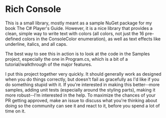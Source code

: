 # Rich Console

This is a small library, mostly meant as a sample NuGet package for my book The C# Player's Guide. However, it is a nice library that provides a clean, simple way to write text with colors (all colors, not just the 16 pre-defined colors in the ConsoleColor enumeration), as well as text effects like underline, italics, and all caps.

The best way to see this in action is to look at the code in the Samples project, especially the one in Program.cs, which is a bit of a tutorial/walkthrough of the major features.

I put this project together very quickly. It should generally work as designed when you do things correctly, but doesn't fail as gracefully as I'd like if you do something stupid with it. If you're interested in making this better--more samples, adding unit tests (especially around the styling parts), making it more robust--I'm interested in the help. To maximize the chances of your PR getting approved, make an issue to discuss what you're thinking about doing so the community can see it and react to it, before you spend a lot of time on it.
